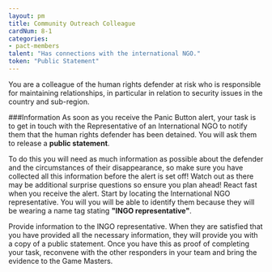 ```yaml
---
layout: pm
title: Community Outreach Colleague
cardNum: 8-1
categories:
- pact-members
talent: "Has connections with the international NGO."
token: "Public Statement"
---
```

You are a colleague of the human rights defender at risk who is responsible for maintaining relationships, in particular in relation to security issues in the country and sub-region.

###Information
As soon as you receive the Panic Button alert, your task is to get in touch with the Representative of an International NGO to notify them that the human rights defender has been detained. You will ask them to release a **public statement**.

To do this you will need as much information as possible about the defender and the circumstances of their disappearance, so make sure you have collected all this information before the alert is set off! Watch out as there may be additional surprise questions so ensure you plan ahead!
React fast when you receive the alert. Start by locating the International NGO representative. You will you will be able to identify them because they will be wearing a name tag stating **"INGO representative"**.

Provide information to the INGO representative. When they are satisfied that you have provided all the necessary information, they will provide you with a copy of a public statement. Once you have this as proof of completing your task, reconvene with the other responders in your team and bring the evidence to the Game Masters.
